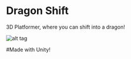 # Dragon Shift
3D Platformer, where you can shift into a dragon!

![alt tag](http://i.imgur.com/T9SGziP.png?1)

#Made with Unity!
